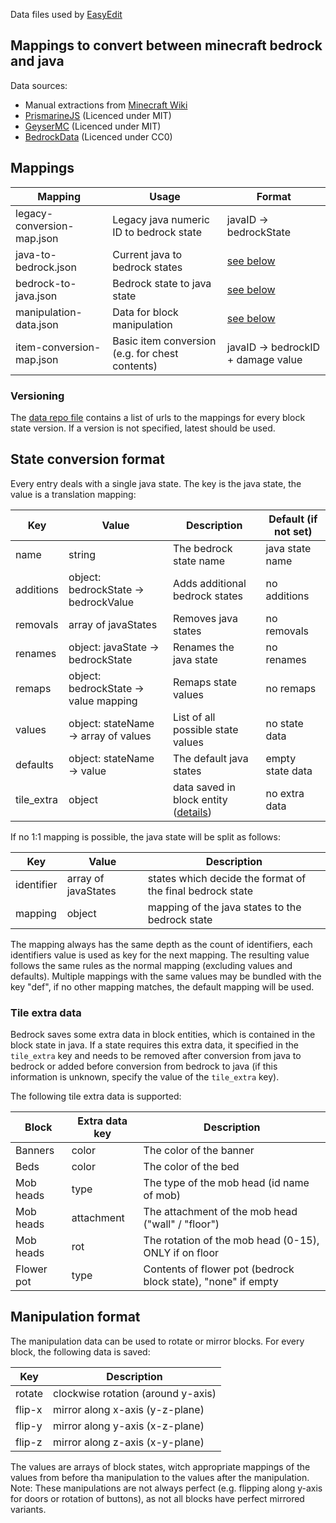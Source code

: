 Data files used by [EasyEdit](https://github.com/platz1de/EasyEdit)

## Mappings to convert between minecraft bedrock and java

Data sources:

- Manual extractions from [Minecraft Wiki](https://minecraft.fandom.com/)
- [PrismarineJS](https://github.com/PrismarineJS/minecraft-data/) (Licenced under MIT)
- [GeyserMC](https://github.com/GeyserMC/mappings/) (Licenced under MIT)
- [BedrockData](https://github.com/pmmp/BedrockData/) (Licenced under CC0)

## Mappings

| Mapping                    | Usage                                           | Format                                |
|----------------------------|-------------------------------------------------|---------------------------------------|
| legacy-conversion-map.json | Legacy java numeric ID to bedrock state         | javaID -> bedrockState                |
| java-to-bedrock.json       | Current java to bedrock states                  | [see below](#State-conversion-format) |
| bedrock-to-java.json       | Bedrock state to java state                     | [see below](#State-conversion-format) |
| manipulation-data.json     | Data for block manipulation                     | [see below](#Manipulation-format)     |
| item-conversion-map.json   | Basic item conversion (e.g. for chest contents) | javaID -> bedrockID + damage value    |

### Versioning

The [data repo file](dataRepo.json) contains a list of urls to the mappings for every block state version. If a version is not specified, latest should be used.

## State conversion format

Every entry deals with a single java state. The key is the java state, the value is a translation mapping:

| Key        | Value                                 | Description                                              | Default (if not set) |
|------------|---------------------------------------|----------------------------------------------------------|----------------------|
| name       | string                                | The bedrock state name                                   | java state name      |
| additions  | object: bedrockState -> bedrockValue  | Adds additional bedrock states                           | no additions         |
| removals   | array of javaStates                   | Removes java states                                      | no removals          |
| renames    | object: javaState -> bedrockState     | Renames the java state                                   | no renames           |
| remaps     | object: bedrockState -> value mapping | Remaps state values                                      | no remaps            |
| values     | object: stateName -> array of values  | List of all possible state values                        | no state data        |
| defaults   | object: stateName -> value            | The default java states                                  | empty state data     |
| tile_extra | object                                | data saved in block entity ([details](#Tile-extra-data)) | no extra data        |

If no 1:1 mapping is possible, the java state will be split as follows:

| Key        | Value               | Description                                               |
|------------|---------------------|-----------------------------------------------------------|
| identifier | array of javaStates | states which decide the format of the final bedrock state |
| mapping    | object              | mapping of the java states to the bedrock state           |

The mapping always has the same depth as the count of identifiers, each identifiers value is used as key for the next mapping. The resulting value follows the same rules as the normal mapping (excluding values and defaults).
Multiple mappings with the same values may be bundled with the key "def", if no other mapping matches, the default mapping will be used.

### Tile extra data

Bedrock saves some extra data in block entities, which is contained in the block state in java. If a state requires this extra data, it specified in the `tile_extra` key and needs to be removed after conversion from java to bedrock or added before conversion from bedrock to java (if this information is unknown, specify the value of the `tile_extra` key).

The following tile extra data is supported:

| Block      | Extra data key | Description                                                   |
|------------|----------------|---------------------------------------------------------------|
| Banners    | color          | The color of the banner                                       |
| Beds       | color          | The color of the bed                                          |
| Mob heads  | type           | The type of the mob head (id name of mob)                     |
| Mob heads  | attachment     | The attachment of the mob head ("wall" / "floor")             |
| Mob heads  | rot            | The rotation of the mob head (0-15), ONLY if on floor         |
| Flower pot | type           | Contents of flower pot (bedrock block state), "none" if empty |

## Manipulation format

The manipulation data can be used to rotate or mirror blocks. For every block, the following data is saved:

| Key    | Description                        |
|--------|------------------------------------|
| rotate | clockwise rotation (around y-axis) |
| flip-x | mirror along x-axis (y-z-plane)    |
| flip-y | mirror along y-axis (x-z-plane)    |
| flip-z | mirror along z-axis (x-y-plane)    |

The values are arrays of block states, witch appropriate mappings of the values from before tha manipulation to the values after the manipulation. <br>
Note: These manipulations are not always perfect (e.g. flipping along y-axis for doors or rotation of buttons), as not all blocks have perfect mirrored variants.